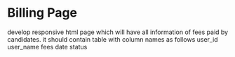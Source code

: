 # Billing Page
develop responsive html page which will have all information of fees paid by candidates.
it should contain table with column names as follows
user_id user_name fees date status 
